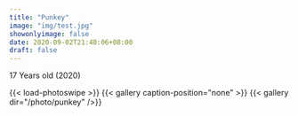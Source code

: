 ```yaml
---
title: "Punkey"
image: "img/test.jpg"
showonlyimage: false
date: 2020-09-02T21:40:06+08:00
draft: false
---
```

17 Years old (2020)
<!--more-->
{{< load-photoswipe >}} 
{{< gallery caption-position="none" >}}
{{< gallery dir="/photo/punkey" />}}

